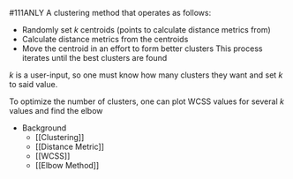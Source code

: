 #111ANLY 
A clustering method that operates as follows:
- Randomly set *k* centroids (points to calculate distance metrics from)
- Calculate distance metrics from the centroids
- Move the centroid in an effort to form better clusters
This process iterates until the best clusters are found

*k* is a user-input, so one must know how many clusters they want and set *k* to said value.

To optimize the number of clusters, one can plot WCSS values for several *k* values and find the elbow

- Background
	- [[Clustering]]
	- [[Distance Metric]]
	- [[WCSS]]
	- [[Elbow Method]]